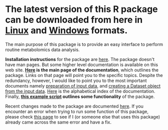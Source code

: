 <h1> The latest version of this R package can be downloaded from here in <a href='https://db.tt/ia7cvrk0'>Linux</a> and <a href='https://db.tt/PEh0QAY5'>Windows</a> formats.</h1>
<p>The main purpose of this package is to provide an easy interface to perform routine metabolomics data analysis.</p>

<p><b>Installation instructions</b> for the package are <a href='http://code.google.com/p/metadar/wiki/Installation'>here</a>. The package doesn't have man pages. But some higher level documentation is available on this web site. <b><a href='Welcome.md'>Here</a> is the main page of the documentation</b>, which outlines the package. Links on that page will point you to the specific topics. Despite the redundancy, however, I would like to point you to the most important documents namely <a href='FileFormats.md'>preparation of input data</a>, and <a href='ReadingTheData.md'>creating a Dataset object from the input data</a>. <a href='Index.md'>Here</a> is the alphabetical index of the documentation. Finally, <b><a href='http://code.google.com/p/metadar/source/browse/trunk/examples/tutorial1.R'>this example script</a> outlines some functionality</b> of the package.</p>

<p>Recent changes made to the package are documented <a href='Changes.md'>here</a>. If you encounter an error when trying to run some function of this package, please check <a href='KnownErrors.md'>this page</a> to see if I (or someone else that uses this package) already came across the same error and have a fix.</p>